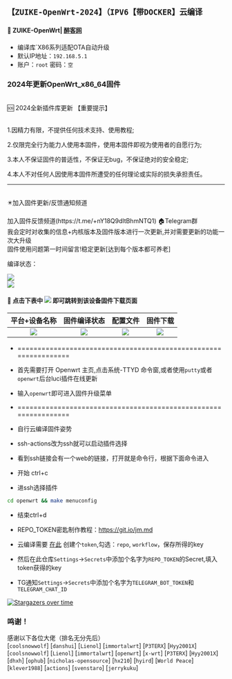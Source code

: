 ## `【ZUIKE-OpenWrt-2024】（IPV6【带DOCKER】云编译`
#### 🚩 ZUIKE-OpenWrt| [醉客网](https://zuike7.com)
- 编译库`X86系列适配OTA自动升级
- 默认IP地址：`192.168.5.1`
- 账户：`root`   密码：`空`

### 2024年更新OpenWrt_x86_64固件
<br>
<summary>🆘 2024全新插件库更新  【重要提示】
<br />
<br>

1.因精力有限，不提供任何技术支持、使用教程;

2.仅限完全行为能力人使用本固件，使用本固件即视为使用者的自愿行为;

3.本人不保证固件的普适性，不保证无bug，不保证绝对的安全稳定;

4.本人不对任何人因使用本固件所遭受的任何理论或实际的损失承担责任。

---

<br>
<summary>✴️加入固件更新/反馈通知频道</summary>
<br>
加入固件反馈频道(https://t.me/+nY18Q9dltBhmNTQ1)  🏠Telegram群
<br />
  我会定时对收集的信息+内核版本及固件版本进行一次更新,并对需要更新的功能一次大升级

<br>
  固件使用问题第一时间留言!稳定更新[达到每个版本都可养老]
<br />

编译状态：

<a href="https://github.com/zuifengguai/ZUIKE-OpenWrt-2024/actions/workflows/OpenWrt_Build_x64_all.yml">
    <img src="https://github.com/gxnas/OpenWrt_Build_x64_all/actions/workflows/OpenWrt_Build_x64_all.yml/badge.svg?style=flat" />
</a>

</br>
<a href="https://github.com/zuifengguai/ZUIKE-OpenWrt-2024/actions/workflows/compile.yml">
    <img src="https://github.com/gxnas/OpenWrt_Build_x64_all/actions/workflows/compile.yml/badge.svg?style=flat" />
</a>
 
#### 🚩 点击下表中 [![](https://img.shields.io/badge/下载-链接-blueviolet.svg?style=flat&logo=hack-the-box)](https://github.com/zuifengguai/ZUIKE-OpenWrt-2024/releases) 即可跳转到该设备固件下载页面
| 平台+设备名称 | 固件编译状态 | 配置文件 | 固件下载 |
| :-------------: | :-------------: | :-------------: | :-------------: |
| [![](https://img.shields.io/badge/openwrt-X86_64-32C955.svg?logo=openwrt)](https://github.com/zuifengguai/ZUIKE-OpenWrt-2024/blob/main/.github/workflows/OpenWrt_Build_x64_all.yml) | [![](https://github.com/shidahuilang/openwrt/actions/workflows/Lede.yml/badge.svg)](https://github.com/zuifengguai/ZUIKE-OpenWrt-2024/actions/workflows/OpenWrt_Build_x64_all.yml) | [![](https://img.shields.io/badge/编译-配置-orange.svg?logo=apache-spark)](https://github.com/zuifengguai/ZUIKE-OpenWrt-2024/blob/main/build/Lede/seed/x64_all) | [![](https://img.shields.io/badge/下载-链接-blueviolet.svg?logo=hack-the-box)](https://github.com/zuifengguai/ZUIKE-OpenWrt-2024/releases) |

- ================================================================
- 首先需要打开 Openwrt 主页,点击系统-TTYD 命令窗,或者使用```putty```或者```openwrt```后台luci插件在线更新 
- 输入`openwrt`即可进入固件升级菜单                            
- ================================================================

- 自行云编译固件姿势
- ssh-actions改为ssh就可以启动插件选择
- 看到ssh链接会有一个web的链接，打开就是命令行，根据下面命令进入
- 开始 ctrl+c 
- 进ssh选择插件 
``` bash
cd openwrt && make menuconfig
```
- 结束ctrl+d
- REPO_TOKEN密匙制作教程：https://git.io/jm.md
- 云编译需要 [在此](https://github.com/settings/tokens) 创建个```token```,勾选：```repo```, ```workflow```，保存所得的key
- 然后在此仓库```Settings```->```Secrets```中添加个名字为```REPO_TOKEN```的Secret,填入token获得的key

- TG通知```Settings```->```Secrets```中添加个名字为```TELEGRAM_BOT_TOKEN```和```TELEGRAM_CHAT_ID```


[![Stargazers over time](https://starchart.cc/shidahuilang/openwrt.svg)](https://starchart.cc/shidahuilang/openwrt)
 ### 鸣谢！
 感谢以下各位大佬（排名无分先后）<br />
[`coolsnowwolf`]
[`danshui`]
[`Lienol`]
[`immortalwrt`]
[`P3TERX`]
[`Hyy2001X`]
[`coolsnowwolf`]
[`Lienol`]
[`immortalwrt`]
[`openwrt`]
[`x-wrt`]
[`P3TERX`]
[`Hyy2001X`]
[`dhxh`]
[`ophub`]
[`nicholas-opensource`]
[`hx210`]
[`hyird`]
[`World Peace`]
[`klever1988`]
[`actions`]
[`svenstaro`]
[`jerrykuku`]


